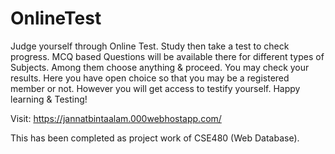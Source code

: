 # OnlineTest

Judge yourself through Online Test. Study then take a test to check progress. MCQ based Questions will be available there for different types of Subjects. Among them choose anything &amp; proceed. You may check your results. Here you have open choice so that you may be a registered member or not. However you will get access to testify yourself. Happy learning &amp; Testing!

Visit: https://jannatbintaalam.000webhostapp.com/


This has been completed as project work of CSE480 (Web Database).
